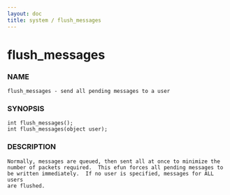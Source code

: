 ```yaml
---
layout: doc
title: system / flush_messages
---
```

# flush_messages

### NAME

    flush_messages - send all pending messages to a user

### SYNOPSIS

    int flush_messages();
    int flush_messages(object user);

### DESCRIPTION

    Normally, messages are queued, then sent all at once to minimize the
    number of packets required.  This efun forces all pending messages to
    be written immediately.  If no user is specified, messages for ALL users
    are flushed.
